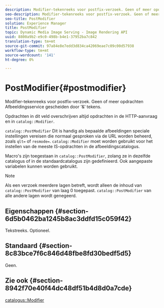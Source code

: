 ```yaml
---
description: Modifier-tekenreeks voor postfix-verzoek. Geen of meer opdrachten Afbeeldingsservice gescheiden door '&' tekens.
seo-description: Modifier-tekenreeks voor postfix-verzoek. Geen of meer opdrachten Afbeeldingsservice gescheiden door '&' tekens.
seo-title: PostModifier
solution: Experience Manager
title: PostModifier
topic: Dynamic Media Image Serving - Image Rendering API
uuid: 8800a9b2-e9c0-498b-b4e1-37952ba7c842
translation-type: tm+mt
source-git-commit: 97a84e8e7edd3d834ca42069eae7c09c00d57938
workflow-type: tm+mt
source-wordcount: '141'
ht-degree: 0%

---
```



# PostModifier{#postmodifier}

Modifier-tekenreeks voor postfix-verzoek. Geen of meer opdrachten Afbeeldingsservice gescheiden door &#39;&amp;&#39; tekens.

Opdrachten in dit veld overschrijven altijd opdrachten in de HTTP-aanvraag en in `catalog::Modifier`.

`catalog::PostModifier` Dit is handig als bepaalde afbeeldingen speciale instellingen vereisen die normaal gesproken via de URL worden beheerd, zoals  `qlt=` of  `resmode=`. `catalog::Modifier` moet worden gebruikt voor het instellen van de meeste IS-opdrachten in de afbeeldingscatalogus.

Macro&#39;s zijn toegestaan in `catalog::PostModifier`, zolang ze in dezelfde catalogus of in de standaardcatalogus zijn gedefinieerd. Ook aangepaste variabelen kunnen worden gebruikt.

>[!NOTE]
>
>Als een verzoek meerdere lagen betreft, wordt alleen de inhoud van `catalog::PostModifier` van laag 0 toegepast. `catalog::PostModifier` van alle andere lagen wordt genegeerd.

## Eigenschappen {#section-6d5b0462ba1245b8ac3ddfd15c059f42}

Tekstreeks. Optioneel.

## Standaard {#section-8c83bce7f6c846d48fbe8fd30bedf5d5}

Geen.

## Zie ook {#section-8942f70e40f44dc48df51b4d8d0a7cde}

[catalogus::Modifier](../../../../../../is-api/image-catalog/image-serving-api-ref/c-image-catalog-reference/c-image-svg-data-reference/c-image-data-reference/r-modifier-cat.md#reference-d2c6884b3a2248fab81a112d27969834)
